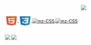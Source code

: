 ##

<div align="center"> <!-- Stats -->
  <a href="https://github.com/matheuszem">
  <img height="200em" src="https://github-readme-stats.vercel.app/api?username=matheuszem&show_icons=true&theme=github_dark&include_all_commits=true&count_private=true"/>
  <!-- <img height="120em" src="https://github-readme-stats.vercel.app/api/top-langs/?username=matheuszem&layout=compact&langs_count=7&theme=github_dark"/> -->
</div>

  <!-- Linguagens -->
<div style="display: inline_block"><br>
  <!-- <img align="center" alt="mz-Js" height="30" width="40" src="https://raw.githubusercontent.com/devicons/devicon/master/icons/javascript/javascript-plain.svg"> -->
  <!-- <img align="center" alt="mz-Ts" height="30" width="40" src="https://raw.githubusercontent.com/devicons/devicon/master/icons/typescript/typescript-plain.svg"> -->
  <!-- <img align="center" alt="mz-React" height="30" width="40" src="https://raw.githubusercontent.com/devicons/devicon/master/icons/react/react-original.svg"> -->
  <img align="center" alt="mz-HTML" height="30" width="40" src="https://raw.githubusercontent.com/devicons/devicon/master/icons/html5/html5-original.svg">
  <img align="center" alt="mz-CSS" height="30" width="40" src="https://raw.githubusercontent.com/devicons/devicon/master/icons/css3/css3-original.svg">
  <img align="center" alt="mz-CSS" height="30" width="40" src="https://cdn.jsdelivr.net/gh/devicons/devicon/icons/photoshop/photoshop-plain.svg">
  <img align="center" alt="mz-CSS" height="30" width="40" src="https://cdn.jsdelivr.net/gh/devicons/devicon/icons/rstudio/rstudio-original.svg">
  <!-- <img align="center" alt="mz-Python" height="30" width="40" src="https://raw.githubusercontent.com/devicons/devicon/master/icons/python/python-original.svg">-->
</div>
  
  ##
 
<div>
  <a href = "mailto:matheuszemdamas@gmail.com"><img src="https://img.shields.io/badge/Gmail-D14836?style=for-the-badge&logo=gmail&logoColor=white" target="_blank"></a>
  <a href="https://www.linkedin.com/in/matheuszemdamas" target="_blank"><img src="https://img.shields.io/badge/-LinkedIn-%230077B5?style=for-the-badge&logo=linkedin&logoColor=white" target="_blank"></a> 
 
</div>
